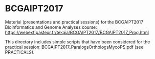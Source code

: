 # BCGAIPT2017
Material (presentations and practical sessions) for the BCGAIPT2017 Bioinformatics and Genome Analyses course:
https://webext.pasteur.fr/tekaia/BCGAIPT2017/BCGAIPT2017_Prog.html

This directory includes simple scripts that have been considered for the practical session: BCGAIPT2017_ParalogsOrthologsMycoPS.pdf (see PRACTICALS).
